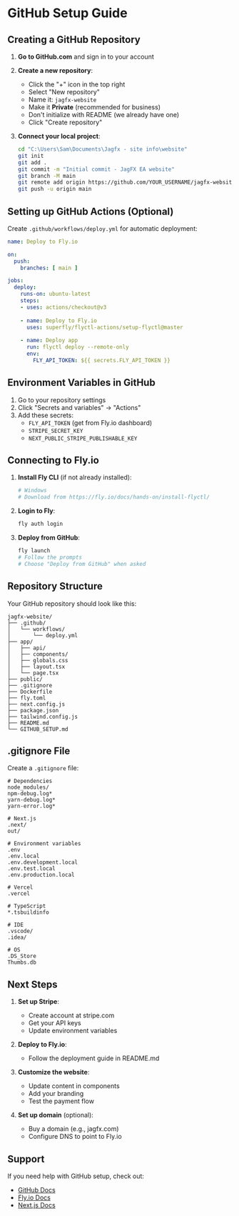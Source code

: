 # GitHub Setup Guide

## Creating a GitHub Repository

1. **Go to GitHub.com** and sign in to your account

2. **Create a new repository**:
   - Click the "+" icon in the top right
   - Select "New repository"
   - Name it: `jagfx-website`
   - Make it **Private** (recommended for business)
   - Don't initialize with README (we already have one)
   - Click "Create repository"

3. **Connect your local project**:
   ```bash
   cd "C:\Users\Sam\Documents\Jagfx - site info\website"
   git init
   git add .
   git commit -m "Initial commit - JagFX EA website"
   git branch -M main
   git remote add origin https://github.com/YOUR_USERNAME/jagfx-website.git
   git push -u origin main
   ```

## Setting up GitHub Actions (Optional)

Create `.github/workflows/deploy.yml` for automatic deployment:

```yaml
name: Deploy to Fly.io

on:
  push:
    branches: [ main ]

jobs:
  deploy:
    runs-on: ubuntu-latest
    steps:
    - uses: actions/checkout@v3
    
    - name: Deploy to Fly.io
      uses: superfly/flyctl-actions/setup-flyctl@master
      
    - name: Deploy app
      run: flyctl deploy --remote-only
      env:
        FLY_API_TOKEN: ${{ secrets.FLY_API_TOKEN }}
```

## Environment Variables in GitHub

1. Go to your repository settings
2. Click "Secrets and variables" → "Actions"
3. Add these secrets:
   - `FLY_API_TOKEN` (get from Fly.io dashboard)
   - `STRIPE_SECRET_KEY`
   - `NEXT_PUBLIC_STRIPE_PUBLISHABLE_KEY`

## Connecting to Fly.io

1. **Install Fly CLI** (if not already installed):
   ```bash
   # Windows
   # Download from https://fly.io/docs/hands-on/install-flyctl/
   ```

2. **Login to Fly**:
   ```bash
   fly auth login
   ```

3. **Deploy from GitHub**:
   ```bash
   fly launch
   # Follow the prompts
   # Choose "Deploy from GitHub" when asked
   ```

## Repository Structure

Your GitHub repository should look like this:

```
jagfx-website/
├── .github/
│   └── workflows/
│       └── deploy.yml
├── app/
│   ├── api/
│   ├── components/
│   ├── globals.css
│   ├── layout.tsx
│   └── page.tsx
├── public/
├── .gitignore
├── Dockerfile
├── fly.toml
├── next.config.js
├── package.json
├── tailwind.config.js
├── README.md
└── GITHUB_SETUP.md
```

## .gitignore File

Create a `.gitignore` file:

```
# Dependencies
node_modules/
npm-debug.log*
yarn-debug.log*
yarn-error.log*

# Next.js
.next/
out/

# Environment variables
.env
.env.local
.env.development.local
.env.test.local
.env.production.local

# Vercel
.vercel

# TypeScript
*.tsbuildinfo

# IDE
.vscode/
.idea/

# OS
.DS_Store
Thumbs.db
```

## Next Steps

1. **Set up Stripe**:
   - Create account at stripe.com
   - Get your API keys
   - Update environment variables

2. **Deploy to Fly.io**:
   - Follow the deployment guide in README.md

3. **Customize the website**:
   - Update content in components
   - Add your branding
   - Test the payment flow

4. **Set up domain** (optional):
   - Buy a domain (e.g., jagfx.com)
   - Configure DNS to point to Fly.io

## Support

If you need help with GitHub setup, check out:
- [GitHub Docs](https://docs.github.com/)
- [Fly.io Docs](https://fly.io/docs/)
- [Next.js Docs](https://nextjs.org/docs)



